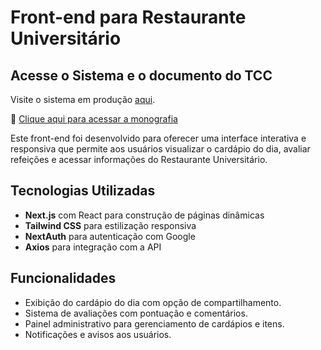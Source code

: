 # Front-end para Restaurante Universitário

## Acesse o Sistema e o documento do TCC
Visite o sistema em produção [aqui](https://cardapio-ru.vercel.app/).

📄 [Clique aqui para acessar a monografia](./TCC2.pdf)

Este front-end foi desenvolvido para oferecer uma interface interativa e responsiva que permite aos usuários visualizar o cardápio do dia, avaliar refeições e acessar informações do Restaurante Universitário.  

## Tecnologias Utilizadas  
- **Next.js** com React para construção de páginas dinâmicas  
- **Tailwind CSS** para estilização responsiva  
- **NextAuth** para autenticação com Google  
- **Axios** para integração com a API  

## Funcionalidades  
- Exibição do cardápio do dia com opção de compartilhamento.  
- Sistema de avaliações com pontuação e comentários.  
- Painel administrativo para gerenciamento de cardápios e itens.  
- Notificações e avisos aos usuários.  
